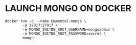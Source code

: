 # LAUNCH MONGO ON DOCKER

```shell
docker run -d --name Emmental-mongo \
        -p 27017:27017 \
        -e MONGO_INITDB_ROOT_USERNAME=mongoadmin \
        -e MONGO_INITDB_ROOT_PASSWORD=secret \
        mongo
```

